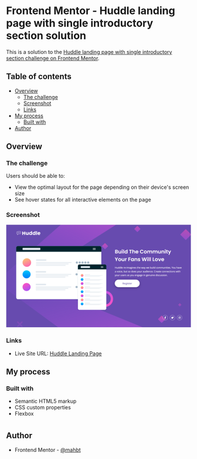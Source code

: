 # Frontend Mentor - Huddle landing page with single introductory section solution

This is a solution to the [Huddle landing page with single introductory section challenge on Frontend Mentor](https://www.frontendmentor.io/challenges/huddle-landing-page-with-a-single-introductory-section-B_2Wvxgi0).

## Table of contents

- [Overview](#overview)
  - [The challenge](#the-challenge)
  - [Screenshot](#screenshot)
  - [Links](#links)
- [My process](#my-process)
  - [Built with](#built-with)
- [Author](#author)

## Overview

### The challenge

Users should be able to:

- View the optimal layout for the page depending on their device's screen size
- See hover states for all interactive elements on the page

### Screenshot

![](./screenshots/Screenshot-desktop.png)

### Links

- Live Site URL: [Huddle Landing Page](https://mahbt.github.io/huddle-landing-page-with-single-indroductory-section/)

## My process

### Built with

- Semantic HTML5 markup
- CSS custom properties
- Flexbox

#

## Author

- Frontend Mentor - [@mahbt](https://www.frontendmentor.io/profile/mahbt)
